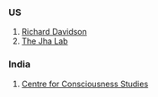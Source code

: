 ### US

1. [Richard Davidson](https://www.waisman.wisc.edu/staff/davidson-richard/)
2. [The Jha Lab](https://lab.amishi.com/)




### India
1. [Centre for Consciousness Studies](https://ccswebin.com/)
